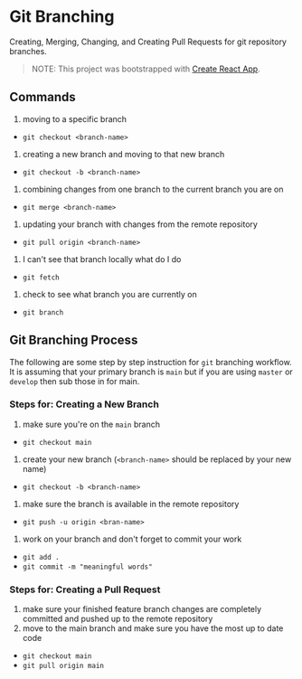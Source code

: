 # Git Branching

Creating, Merging, Changing, and Creating Pull Requests for git repository branches.

> NOTE: This project was bootstrapped with [Create React App](https://github.com/facebook/create-react-app).


## Commands

1. moving to a specific branch
  - `git checkout <branch-name>`
1. creating a new branch and moving to that new branch
  - `git checkout -b <branch-name>`
1. combining changes from one branch to the current branch you are on
  - `git merge <branch-name>`
1. updating your branch with changes from the remote repository
  - `git pull origin <branch-name>`
1. I can't see that branch locally what do I do
  - `git fetch`
1. check to see what branch you are currently on
  - `git branch`


## Git Branching Process

The following are some step by step instruction for `git` branching workflow. It is assuming that your primary branch is `main` but if you are using `master` or `develop` then sub those in for main.


### Steps for: Creating a New Branch

1. make sure you're on the `main` branch
  - `git checkout main`
1. create your new branch (`<branch-name>` should be replaced by your new name)
  - `git checkout -b <branch-name>`
1. make sure the branch is available in the remote repository
  - `git push -u origin <bran-name>`
1. work on your branch and don't forget to commit your work
 - `git add .`
 - `git commit -m "meaningful words"`


### Steps for: Creating a Pull Request

1. make sure your finished feature branch changes are completely committed and pushed up to the remote repository
1. move to the main branch and make sure you have the most up to date code
  - `git checkout main`
  - `git pull origin main`
